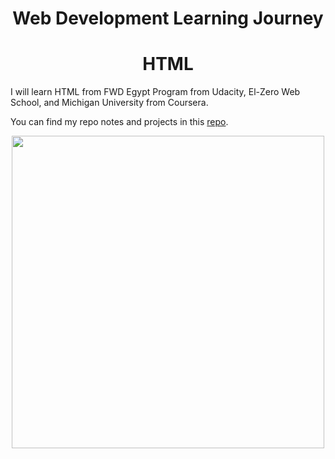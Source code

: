 <h1 align="center">Web Development Learning Journey</h1>

<h1 align="center">HTML</h1>

I will learn HTML from FWD Egypt Program from Udacity, El-Zero Web School, and Michigan University from Coursera.

You can find my repo notes and projects in this [repo](./HTML).

<p align="center"><img src="https://www.oxfordwebstudio.com/user/pages/06.da-li-znate/sta-je-html/sta-je-html.jpg" width=500></p>
